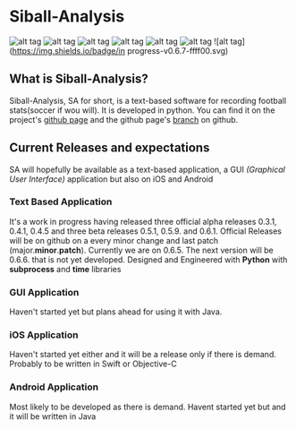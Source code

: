 # Siball-Analysis 
![alt tag](https://img.shields.io/badge/lines-2000%2B-brightgreen.svg)
![alt tag](https://img.shields.io/badge/commits-200%2B-brightgreen.svg)
![alt tag](https://img.shields.io/badge/pep8-friendly-green.svg)
![alt tag](https://img.shields.io/badge/alpha-closed-red.svg)
![alt tag](https://img.shields.io/badge/beta-running-blue.svg)
![alt tag](https://img.shields.io/badge/version-v0.6.6-blue.svg)
![alt tag](https://img.shields.io/badge/in progress-v0.6.7-ffff00.svg)

## What is Siball-Analysis?
Siball-Analysis, SA for short, is a text-based software for recording football stats(soccer if wou will). It is developed in python.  You can find it on the project's [github page](https://mangafas.github.io/siball-analysis/) and the github page's [branch](https://github.com/mangafas/siball-analysis/tree/gh-pages) on github.

## Current Releases and expectations
SA will hopefully be available as a text-based application, a GUI *(Graphical User Interface)* application but also on iOS and Android

### Text Based Application
It's a work in progress having released three official alpha releases 0.3.1, 0.4.1, 0.4.5 and three beta releases 0.5.1, 0.5.9. and 0.6.1. Official Releases will be on github on a every minor change and last patch (major.__minor__.__patch__). Currently we are on 0.6.5. The next version will be 0.6.6. that is not yet developed. Designed and Engineered with **Python** with **subprocess** and **time** libraries

### GUI Application
Haven't started yet but plans ahead for using it with Java. 

### iOS Application
Haven't started yet either and it will be a release only if there is demand. Probably to be written in Swift or Objective-C

### Android Application
Most likely to be developed as there is demand. Havent started yet but and it will be written in Java





